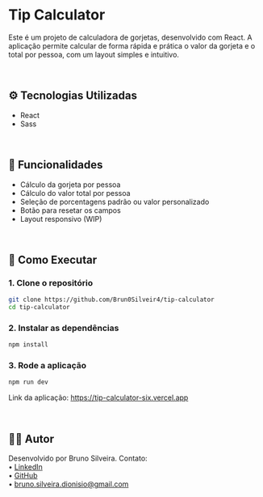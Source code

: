 # Tip Calculator

Este é um projeto de calculadora de gorjetas, desenvolvido com React. A aplicação permite calcular de forma rápida e prática o valor da gorjeta e o total por pessoa, com um layout simples e intuitivo.

<br>

## ⚙️ Tecnologias Utilizadas

- React
- Sass

<br>


## 🧩 Funcionalidades

- Cálculo da gorjeta por pessoa
- Cálculo do valor total por pessoa
- Seleção de porcentagens padrão ou valor personalizado
- Botão para resetar os campos
- Layout responsivo (WIP)

<br>

## 🚀 Como Executar

### 1. Clone o repositório

```bash
git clone https://github.com/Brun0Silveir4/tip-calculator
cd tip-calculator
```

### 2. Instalar as dependências
```bash
npm install
```

### 3. Rode a aplicação
```bash
npm run dev 
```

Link da aplicação: https://tip-calculator-six.vercel.app

<br>

## 🙋‍♂️ Autor

Desenvolvido por Bruno Silveira. Contato:  
• [LinkedIn](https://www.linkedin.com/in/bruno-silveira-dionisio/)  
• [GitHub](https://github.com/Brun0Silveir4)  
• bruno.silveira.dionisio@gmail.com

